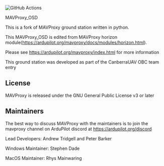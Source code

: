 ![GitHub Actions](https://github.com/ardupilot/MAVProxy/actions/workflows/windows_build.yml/badge.svg)

MAVProxy_OSD

This is a fork of MAVProxy ground station written in python. 

This MAVProxy_OSD is edited from MAVProxy horizon module(https://ardupilot.org/mavproxy/docs/modules/horizon.html).


Please see https://ardupilot.org/mavproxy/index.html for more information

This ground station was developed as part of the CanberraUAV OBC team
entry

License
-------

MAVProxy is released under the GNU General Public License v3 or later


Maintainers
-----------

The best way to discuss MAVProxy with the maintainers is to join the
mavproxy channel on ArduPilot discord at https://ardupilot.org/discord

Lead Developers: Andrew Tridgell and Peter Barker

Windows Maintainer: Stephen Dade

MacOS Maintainer: Rhys Mainwaring
